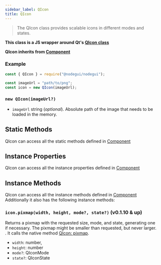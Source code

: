 ```yaml
---
sidebar_label: QIcon
title: QIcon
---
```


> The QIcon class provides scalable icons in different modes and states.

**This class is a JS wrapper around Qt's [QIcon class](https://doc.qt.io/qt-5/qicon.html)**

**QIcon inherits from [Component](api/Component.md)**

### Example

```javascript
const { QIcon } = require("@nodegui/nodegui");

const imageUrl = "path/to/png";
const icon = new QIcon(imageUrl);
```

### `new QIcon(imageUrl?)`

- `imageUrl` string (_optional_). Absolute path of the image that needs to be loaded in the memory.

## Static Methods

QIcon can access all the static methods defined in [Component](api/Component.md)

## Instance Properties

QIcon can access all the instance properties defined in [Component](api/Component.md)

## Instance Methods

QIcon can access all the instance methods defined in [Component](api/Component.md)
Additionally it also has the following instance methods:

### `icon.pixmap(width, height, mode?, state?)` (v0.1.10 & up)

Returns a pixmap with the requested size, mode, and state, generating one if necessary. The pixmap might be smaller than requested, but never larger.
. It calls the native method [QIcon: pixmap](https://doc.qt.io/qt-5/qicon.html#pixmap-3).

- `width`: number,
- `height`: number
- `mode?`: QIconMode
- `state?`: QIconState

